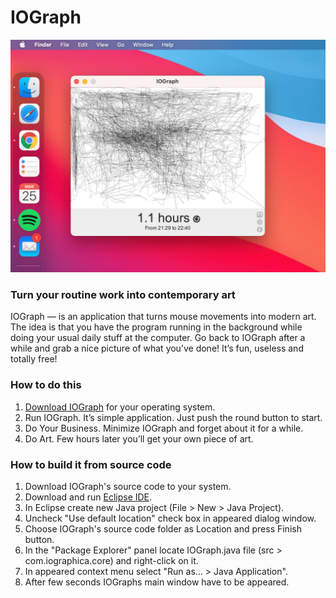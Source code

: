 # IOGraph

<img width="754" alt="IOGraph" src="preview.jpg">

### Turn your routine work into contemporary art

IOGraph — is an application that turns mouse movements into modern art. The idea is that you have the program running in the background while doing your usual daily stuff at the computer. Go back to IOGraph after a while and grab a nice picture of what you’ve done! It’s fun, useless and totally free!

### How to do this

1. [Download IOGraph](https://github.com/anatolyzenkov/IOGraph/releases) for your operating system.
1. Run IOGraph. It’s simple application. Just push the round button to start.
1. Do Your Business. Minimize IOGraph and forget about it for a while.
1. Do Art. Few hours later you’ll get your own piece of art.

### How to build it from source code

1. Download IOGraph's source code to your system.
2. Download and run [Eclipse IDE](https://www.eclipse.org/downloads/).
3. In Eclipse create new Java project (File > New > Java Project).
4. Uncheck "Use default location" check box in appeared dialog window.
5. Choose IOGraph's source code folder as Location and press Finish button.
6. In the "Package Explorer" panel locate IOGraph.java file (src > com.iographica.core) and right-click on it.
7. In appeared context menu select "Run as… > Java Application".
8. After few seconds IOGraphs main window have to be appeared.
